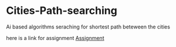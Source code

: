 # Cities-Path-searching
Ai based algorithms  seraching for shortest path beteween the cities
<br>

here is a link for assignment
<a href="https://docs.google.com/document/d/1lvcZLNziIQuMSLyeNrrcrclN6QUUsxu4G2l-Aaw20Qw/edit#">Assignment<a>
